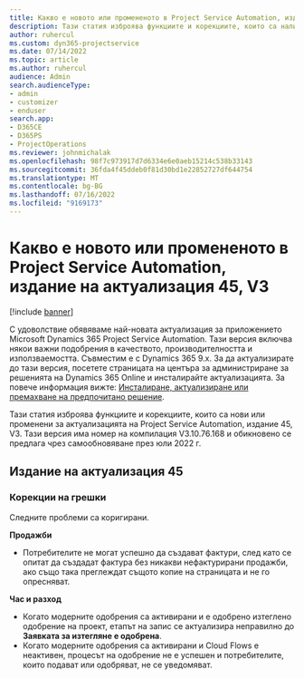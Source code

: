 ```yaml
---
title: Какво е новото или промененото в Project Service Automation, издание на актуализация 45, V3
description: Тази статия изброява функциите и корекциите, които са налични в Microsoft Dynamics 365 Project Service Automation Актуализирано издание 45, V3.
author: ruhercul
ms.custom: dyn365-projectservice
ms.date: 07/14/2022
ms.topic: article
ms.author: ruhercul
audience: Admin
search.audienceType:
- admin
- customizer
- enduser
search.app:
- D365CE
- D365PS
- ProjectOperations
ms.reviewer: johnmichalak
ms.openlocfilehash: 98f7c973917d7d6334e6e0aeb15214c538b33143
ms.sourcegitcommit: 36fda4f45ddeb0f81d30bd1e22852727df644754
ms.translationtype: MT
ms.contentlocale: bg-BG
ms.lasthandoff: 07/16/2022
ms.locfileid: "9169173"
---
```

# <a name="whats-new-or-changed-in-project-service-automation-update-release-45-v3"></a>Какво е новото или промененото в Project Service Automation, издание на актуализация 45, V3

[!include [banner](../includes/psa-now-project-operations.md)]

С удоволствие обявяваме най-новата актуализация за приложението Microsoft Dynamics 365 Project Service Automation. Тази версия включва някои важни подобрения в качеството, производителността и използваемостта. Съвместим е с Dynamics 365 9.x. За да актуализирате до тази версия, посетете страницата на центъра за администриране за решенията на Dynamics 365 Online и инсталирайте актуализацията. За повече информация вижте: [Инсталиране, актуализиране или премахване на предпочитано решение](/power-platform/admin/install-remove-preferred-solution).

Тази статия изброява функциите и корекциите, които са нови или променени за актуализацията на Project Service Automation, издание 45, V3. Тази версия има номер на компилация V3.10.76.168 и обикновено се предлага чрез самообновяване през юли 2022 г.

## <a name="update-release-45"></a>Издание на актуализация 45

### <a name="bug-fixes"></a>Корекции на грешки

Следните проблеми са коригирани.

**Продажби**

- Потребителите не могат успешно да създават фактури, след като се опитат да създадат фактура без никакви нефактурирани продажби, ако също така преглеждат същото копие на страницата и не го опресняват.

**Час и разход**

- Когато модерните одобрения са активирани и е одобрено изтеглено одобрение на проект, етапът на запис се актуализира неправилно до **Заявката за изтегляне е одобрена**.
- Когато модерните одобрения са активирани и Cloud Flows е неактивен, процесът на одобрение не е успешен и потребителите, които подават или одобряват, не се уведомяват.
